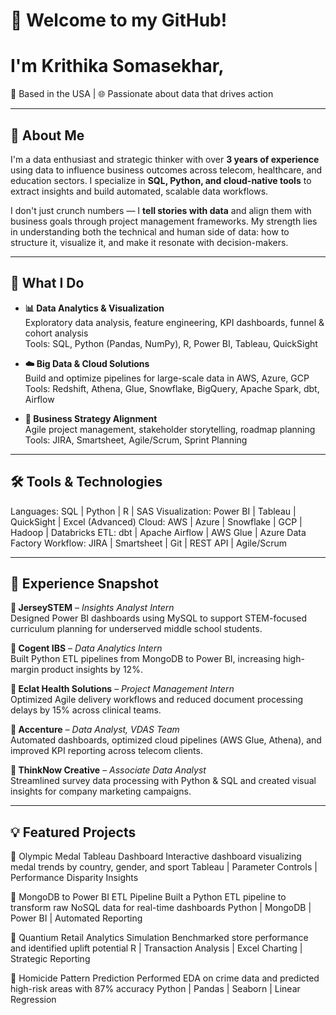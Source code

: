 # 👋 Welcome to my GitHub! 

# I'm Krithika Somasekhar, 
📍 Based in the USA | 🌐 Passionate about data that drives action

---

## 📌 About Me

I'm a data enthusiast and strategic thinker with over **3 years of experience** using data to influence business outcomes across telecom, healthcare, and education sectors. I specialize in **SQL, Python, and cloud-native tools** to extract insights and build automated, scalable data workflows.

I don't just crunch numbers — I **tell stories with data** and align them with business goals through project management frameworks. My strength lies in understanding both the technical and human side of data: how to structure it, visualize it, and make it resonate with decision-makers.

---

## 🚀 What I Do

- **📊 Data Analytics & Visualization**  
  Exploratory data analysis, feature engineering, KPI dashboards, funnel & cohort analysis  
  Tools: SQL, Python (Pandas, NumPy), R, Power BI, Tableau, QuickSight

- **☁️ Big Data & Cloud Solutions**  
  Build and optimize pipelines for large-scale data in AWS, Azure, GCP  
  Tools: Redshift, Athena, Glue, Snowflake, BigQuery, Apache Spark, dbt, Airflow

- **🧠 Business Strategy Alignment**  
  Agile project management, stakeholder storytelling, roadmap planning  
  Tools: JIRA, Smartsheet, Agile/Scrum, Sprint Planning

---

## 🛠️ Tools & Technologies

Languages:      SQL | Python | R | SAS
Visualization:  Power BI | Tableau | QuickSight | Excel (Advanced)
Cloud:          AWS | Azure | Snowflake | GCP | Hadoop | Databricks
ETL:            dbt | Apache Airflow | AWS Glue | Azure Data Factory
Workflow:       JIRA | Smartsheet | Git | REST API | Agile/Scrum

---

## 💼 Experience Snapshot

**📍 JerseySTEM** – *Insights Analyst Intern*  
Designed Power BI dashboards using MySQL to support STEM-focused curriculum planning for underserved middle school students.

**📍 Cogent IBS** – *Data Analytics Intern*  
Built Python ETL pipelines from MongoDB to Power BI, increasing high-margin product insights by 12%.

**📍 Eclat Health Solutions** – *Project Management Intern*  
Optimized Agile delivery workflows and reduced document processing delays by 15% across clinical teams.

**📍 Accenture** – *Data Analyst, VDAS Team*  
Automated dashboards, optimized cloud pipelines (AWS Glue, Athena), and improved KPI reporting across telecom clients.

**📍 ThinkNow Creative** – *Associate Data Analyst*  
Streamlined survey data processing with Python & SQL and created visual insights for company marketing campaigns.

---

## 💡 Featured Projects
📍 Olympic Medal Tableau Dashboard
Interactive dashboard visualizing medal trends by country, gender, and sport
Tableau | Parameter Controls | Performance Disparity Insights

📍 MongoDB to Power BI ETL Pipeline
Built a Python ETL pipeline to transform raw NoSQL data for real-time dashboards
Python | MongoDB | Power BI | Automated Reporting

📍 Quantium Retail Analytics Simulation
Benchmarked store performance and identified uplift potential
R | Transaction Analysis | Excel Charting | Strategic Reporting

📍 Homicide Pattern Prediction
Performed EDA on crime data and predicted high-risk areas with 87% accuracy
Python | Pandas | Seaborn | Linear Regression
